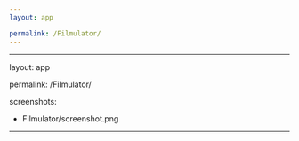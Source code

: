 ```yaml
---
layout: app

permalink: /Filmulator/
---
```

---
layout: app

permalink: /Filmulator/

screenshots:
  - Filmulator/screenshot.png
---
